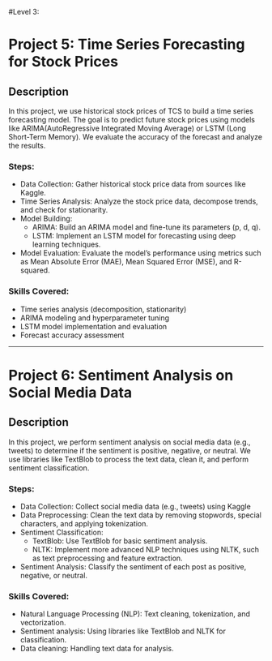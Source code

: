 #Level 3:
# Project 5: Time Series Forecasting for Stock Prices

## Description
In this project, we use historical stock prices of TCS to build a time series forecasting model. The goal is to predict future stock prices using models like ARIMA(AutoRegressive Integrated Moving Average) or LSTM (Long Short-Term Memory). We evaluate the accuracy of the forecast and analyze the results.

### Steps:
- Data Collection: Gather historical stock price data from sources like Kaggle.
- Time Series Analysis: Analyze the stock price data, decompose trends, and check for stationarity.
- Model Building:
  - ARIMA: Build an ARIMA model and fine-tune its parameters (p, d, q).
  - LSTM: Implement an LSTM model for forecasting using deep learning techniques.
- Model Evaluation: Evaluate the model’s performance using metrics such as Mean Absolute Error (MAE), Mean Squared Error (MSE), and R-squared.

### Skills Covered:
- Time series analysis (decomposition, stationarity)
- ARIMA modeling and hyperparameter tuning
- LSTM model implementation and evaluation
- Forecast accuracy assessment

---

# Project 6: Sentiment Analysis on Social Media Data

## Description
In this project, we perform sentiment analysis on social media data (e.g., tweets) to determine if the sentiment is positive, negative, or neutral. We use libraries like TextBlob to process the text data, clean it, and perform sentiment classification.

### Steps:
- Data Collection: Collect social media data (e.g., tweets) using Kaggle
- Data Preprocessing: Clean the text data by removing stopwords, special characters, and applying tokenization.
- Sentiment Classification:
  - TextBlob: Use TextBlob for basic sentiment analysis.
  - NLTK: Implement more advanced NLP techniques using NLTK, such as text preprocessing and feature extraction.
- Sentiment Analysis: Classify the sentiment of each post as positive, negative, or neutral.

### Skills Covered:
- Natural Language Processing (NLP): Text cleaning, tokenization, and vectorization.
- Sentiment analysis: Using libraries like TextBlob and NLTK for classification.
- Data cleaning: Handling text data for analysis.

